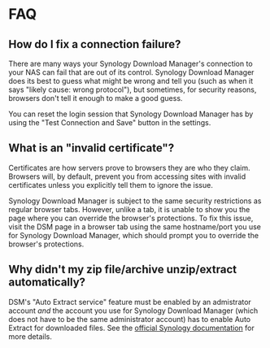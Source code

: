 # FAQ

## How do I fix a connection failure?

There are many ways your Synology Download Manager's connection to your NAS can fail that are out of its control. Synology Download Manager does its best to guess what might be wrong and tell you (such as when it says "likely cause: wrong protocol"), but sometimes, for security reasons, browsers don't tell it enough to make a good guess.

You can reset the login session that Synology Download Manager has by using the "Test Connection and Save" button in the settings.

## What is an "invalid certificate"?

Certificates are how servers prove to browsers they are who they claim. Browsers will, by default, prevent you from accessing sites with invalid certificates unless you explicitly tell them to ignore the issue.

Synology Download Manager is subject to the same security restrictions as regular browser tabs. However, unlike a tab, it is unable to show you the page where you can override the browser's protections. To fix this issue, visit the DSM page in a browser tab using the same hostname/port you use for Synology Download Manager, which should prompt you to override the browser's protections.

## Why didn't my zip file/archive unzip/extract automatically?

DSM's "Auto Extract service" feature must be enabled by an admistrator account _and_ the account you use for Synology Download Manager (which does not have to be the same administrator account) has to enable Auto Extract for downloaded files. See the [official Synology documentation](https://www.synology.com/en-global/knowledgebase/DSM/help/DownloadStation/auto_unzip) for more details.
